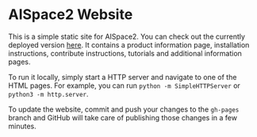 # AISpace2 Website

This is a simple static site for AISpace2. You can check out the currently deployed version [here](https://aispace2.github.io/AISpace2). It contains a product information page, installation instructions, contribute instructions, tutorials and additional information pages.

To run it locally, simply start a HTTP server and navigate to one of the HTML pages. For example, you can run `python -m SimpleHTTPServer` or `python3 -m http.server`.

To update the website, commit and push your changes to the `gh-pages` branch and GitHub will take care of publishing those changes in a few minutes.
